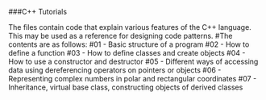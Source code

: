 ###C++ Tutorials

The files contain code that explain various features of the C++ language. This may be used as a reference for designing code patterns.
#The contents are as follows:
#01 - Basic structure of a program
#02 - How to define a function
#03 - How to define classes and create objects
#04 - How to use a constructor and destructor
#05 - Different ways of accessing data using dereferencing operators on pointers or objects
#06 - Representing complex numbers in polar and rectangular coordinates
#07 - Inheritance, virtual base class, constructing objects of derived classes
